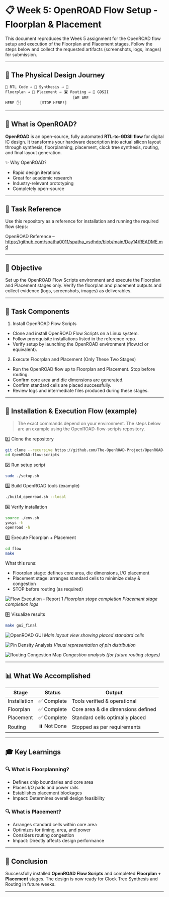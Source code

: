 # 📋 Week 5: OpenROAD Flow Setup - Floorplan & Placement

This document reproduces the Week 5 assignment for the OpenROAD flow setup and
execution of the Floorplan and Placement stages. Follow the steps below and
collect the requested artifacts (screenshots, logs, images) for submission.

---

## 🔄 The Physical Design Journey

```
📝 RTL Code → 🔨 Synthesis → 📐
Floorplan → 📍 Placement → 🛣️ Routing → 💾 GDSII
                              [WE ARE
HERE ✋]        [STOP HERE!]
```

---

## 🌟 What is OpenROAD?

**OpenROAD** is an open-source, fully automated **RTL-to-GDSII flow** for digital
IC design. It transforms your hardware description into actual silicon layout
through synthesis, floorplanning, placement, clock tree synthesis, routing, and
final layout generation.

✨ Why OpenROAD?
- Rapid design iterations
- Great for academic research
- Industry-relevant prototyping
- Completely open-source

---

## 📂 Task Reference

Use this repository as a reference for installation and running the required
flow steps:

OpenROAD Reference – https://github.com/spatha0011/spatha_vsdhdp/blob/main/Day14/README.md

---

## 🎯 Objective

Set up the OpenROAD Flow Scripts environment and execute the Floorplan and
Placement stages only. Verify the floorplan and placement outputs and collect
evidence (logs, screenshots, images) as deliverables.

---

## 🔧 Task Components

1) Install OpenROAD Flow Scripts
- Clone and install OpenROAD Flow Scripts on a Linux system.
- Follow prerequisite installations listed in the reference repo.
- Verify setup by launching the OpenROAD environment (flow.tcl or equivalent).

2) Execute Floorplan and Placement (Only These Two Stages)
- Run the OpenROAD flow up to Floorplan and Placement. Stop before routing.
- Confirm core area and die dimensions are generated.
- Confirm standard cells are placed successfully.
- Review logs and intermediate files produced during these stages.

---

## 🚀 Installation & Execution Flow (example)

> The exact commands depend on your environment. The steps below are an
> example using the OpenROAD-flow-scripts repository.

1️⃣ Clone the repository

```bash
git clone --recursive https://github.com/The-OpenROAD-Project/OpenROAD-flow-scripts
cd OpenROAD-flow-scripts
```

2️⃣ Run setup script

```bash
sudo ./setup.sh
```

3️⃣ Build OpenROAD tools (example)

```bash
./build_openroad.sh --local
```

4️⃣ Verify installation

```bash
source ./env.sh
yosys -h
openroad -h
```

5️⃣ Execute Floorplan + Placement

```bash
cd flow
make
```

What this runs:
- Floorplan stage: defines core area, die dimensions, I/O placement
- Placement stage: arranges standard cells to minimize delay & congestion
- STOP before routing (as required)

![Flow Execution - Report 1](Images/make_report1.png)
*Floorplan stage completion*
*Placement stage completion logs*

6️⃣ Visualize results

```bash
make gui_final
```

![OpenROAD GUI](Images/make_Gui.png)
*Main layout view showing placed standard cells*

![Pin Density Analysis](Images/pin_density.png)
*Visual representation of pin distribution*

![Routing Congestion Map](Images/routing_conjection.png)
*Congestion analysis (for future routing stages)*

---

## 📊 What We Accomplished

| Stage | Status | Output |
|-------|--------|--------|
| Installation | ✅ Complete | Tools verified & operational |
| Floorplan | ✅ Complete | Core area & die dimensions defined |
| Placement | ✅ Complete | Standard cells optimally placed |
| Routing | ⏸️ Not Done | Stopped as per requirements |

---

## 🎓 Key Learnings

### 🔍 What is Floorplanning?
- Defines chip boundaries and core area
- Places I/O pads and power rails
- Establishes placement blockages
- Impact: Determines overall design feasibility

### 🔍 What is Placement?
- Arranges standard cells within core area
- Optimizes for timing, area, and power
- Considers routing congestion
- Impact: Directly affects design performance

---

## 🎉 Conclusion

Successfully installed **OpenROAD Flow Scripts** and completed **Floorplan +
Placement** stages. The design is now ready for Clock Tree Synthesis and
Routing in future weeks.



---


